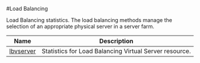 #Load Balancing

Load Balancing statistics. The load balancing methods manage the selection of an appropriate physical server in a server farm.


<table><thead><tr><th>Name</th><th>Description</th></tr></thead><tbody><tr><td><a href="../../../statistics/load-balancing/lbvserver/lbvserver">lbvserver</a></td><td>Statistics for Load Balancing Virtual Server resource.</td><tr></tbody></table>
